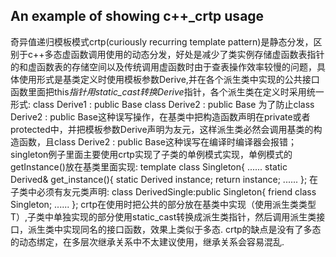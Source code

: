 ## An example of showing c++_crtp usage
奇异值递归模板模式crtp(curiously recurring template pattern)是静态分发，区别于c++多态虚函数调用使用的动态分发，好处是减少了类实例存储虚函数表指针的和虚函数表的存储空间以及传统调用虚函数时由于查表操作效率较慢的问题，具体使用形式是基类定义时使用模板参数Derive,并在各个派生类中实现的公共接口函数里面把this*指针用static_cast转换Derive*指针，各个派生类在定义时采用统一形式:
class Derive1 : public Base<Derive1>
class Derive2 : public Base<Derive2>
为了防止class Derive2 : public Base<Derive1>这种误写操作，在基类中把构造函数声明在private或者protected中，并把模板参数Derive声明为友元，这样派生类必然会调用基类的构造函数，且class Derive2 : public Base<Derive1>这种误写在编译时编译器会报错；
singleton例子里面主要使用crtp实现了子类的单例模式实现，单例模式的getInstance()放在基类里面实现:
template<typename Derived>
class Singleton{
......
static Derived& get_instance(){
        static Derived instance;
        return instance;
......
};
在子类中必须有友元类声明:
class DerivedSingle:public Singleton<DerivedSingle>{
friend class Singleton<DerivedSingle>;
......
};
crtp在使用时把公共的部分放在基类中实现（使用派生类类型T）,子类中单独实现的部分使用static_cast转换成派生类指针，然后调用派生类接口，派生类中实现同名的接口函数，效果上类似于多态.
crtp的缺点是没有了多态的动态绑定，在多层次继承关系中不太建议使用，继承关系会容易混乱.
